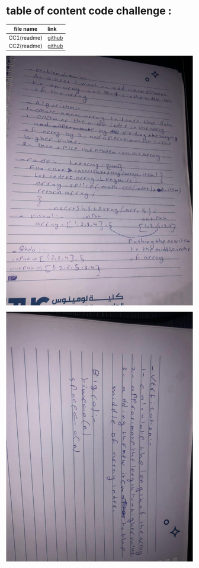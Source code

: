 # table of content code challenge : 


|file name|link|
|:-------:|:---|
|CC1(readme)|[github](https://github.com/jdeitawimostafa/data-structures-and-algorithms/blob/main/javascript/code-challenges/array-reverse/README.md)|
|CC2(readme)|[github](https://github.com/jdeitawimostafa/data-structures-and-algorithms/blob/main/javascript/code-challenges/array-shift/README.md)|




![shifting array](cc2(1).jpg)


![shifting array](cc2.jpg)